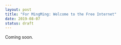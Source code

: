 ```yaml
---
layout: post
title: "For MingMing: Welcome to the Free Internet"
date: 2019-08-07
status: draft
---
```

<!--
* Hong Kong Extradition
* The Supermarket hierarchy
-->
Coming soon.

